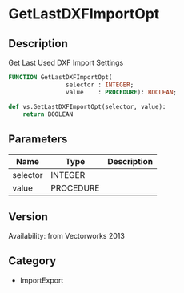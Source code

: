 # GetLastDXFImportOpt

## Description
Get Last Used DXF Import Settings

```pascal
FUNCTION GetLastDXFImportOpt(
				selector : INTEGER;
				value    : PROCEDURE): BOOLEAN;
```

```python
def vs.GetLastDXFImportOpt(selector, value):
    return BOOLEAN
```

## Parameters
|Name|Type|Description|
|---|---|---|
|selector|INTEGER|   |
|value|PROCEDURE|   |

## Version
Availability: from Vectorworks 2013

## Category
* ImportExport

